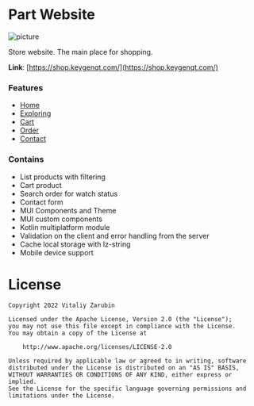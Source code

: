 Part Website
===================

![picture](https://keygenqt.github.io/km-shop/data/preview/frontend/preview-1000.png)

Store website. The main place for shopping.

**Link**: [https://shop.keygenqt.com/](https://shop.keygenqt.com/)

### Features

* [Home](/km-shop/frontend/home/)
* [Exploring](/km-shop/frontend/exploring/)
* [Cart](/km-shop/frontend/cart/)
* [Order](/km-shop/frontend/order/)
* [Contact](/km-shop/frontend/contact/)

### Contains
* List products with filtering
* Cart product
* Search order for watch status
* Contact form
* MUI Components and Theme
* MUI custom components
* Kotlin multiplatform module
* Validation on the client and error handling from the server
* Cache local storage with lz-string
* Mobile device support

# License

```
Copyright 2022 Vitaliy Zarubin

Licensed under the Apache License, Version 2.0 (the "License");
you may not use this file except in compliance with the License.
You may obtain a copy of the License at

    http://www.apache.org/licenses/LICENSE-2.0

Unless required by applicable law or agreed to in writing, software
distributed under the License is distributed on an "AS IS" BASIS,
WITHOUT WARRANTIES OR CONDITIONS OF ANY KIND, either express or implied.
See the License for the specific language governing permissions and
limitations under the License.
```
